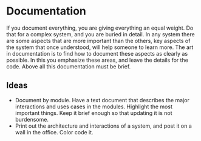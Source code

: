# Documentation

If you document everything, you are giving everything an equal weight. Do that for a complex system, and you are buried in detail. In any system there are some aspects that are more important than the others, key aspects of the system that once understood, will help someone to learn more. The art in documentation is to find how to document these aspects as clearly as possible. In this you emphasize these areas, and leave the details for the code.  Above all this documentation must be brief.

## Ideas

- Document by module.  Have a text document that describes the major interactions and uses cases in the modules.  Highlight the most important things.  Keep it brief enough so that updating it is not burdensome.   
- Print out the architecture and interactions of a system, and post it on a wall in the office. Color code it.  
